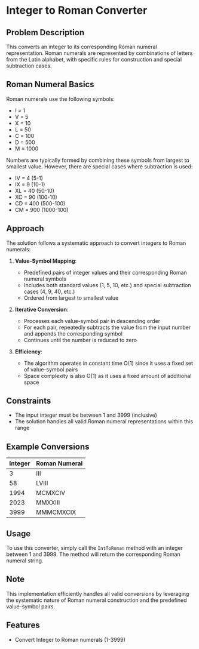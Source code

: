 # Integer to Roman Converter

## Problem Description

This converts an integer to its corresponding Roman numeral representation. Roman numerals are represented by combinations of letters from the Latin alphabet, with specific rules for construction and special subtraction cases.

## Roman Numeral Basics

Roman numerals use the following symbols:

- I = 1
- V = 5
- X = 10
- L = 50
- C = 100
- D = 500
- M = 1000

Numbers are typically formed by combining these symbols from largest to smallest value. However, there are special cases where subtraction is used:

- IV = 4 (5-1)
- IX = 9 (10-1)
- XL = 40 (50-10)
- XC = 90 (100-10)
- CD = 400 (500-100)
- CM = 900 (1000-100)

## Approach

The solution follows a systematic approach to convert integers to Roman numerals:

1. **Value-Symbol Mapping**:

   - Predefined pairs of integer values and their corresponding Roman numeral symbols
   - Includes both standard values (1, 5, 10, etc.) and special subtraction cases (4, 9, 40, etc.)
   - Ordered from largest to smallest value

2. **Iterative Conversion**:

   - Processes each value-symbol pair in descending order
   - For each pair, repeatedly subtracts the value from the input number and appends the corresponding symbol
   - Continues until the number is reduced to zero

3. **Efficiency**:
   - The algorithm operates in constant time O(1) since it uses a fixed set of value-symbol pairs
   - Space complexity is also O(1) as it uses a fixed amount of additional space

## Constraints

- The input integer must be between 1 and 3999 (inclusive)
- The solution handles all valid Roman numeral representations within this range

## Example Conversions

| Integer | Roman Numeral |
| ------- | ------------- |
| 3       | III           |
| 58      | LVIII         |
| 1994    | MCMXCIV       |
| 2023    | MMXXIII       |
| 3999    | MMMCMXCIX     |

## Usage

To use this converter, simply call the `IntToRoman` method with an integer between 1 and 3999. The method will return the corresponding Roman numeral string.

## Note

This implementation efficiently handles all valid conversions by leveraging the systematic nature of Roman numeral construction and the predefined value-symbol pairs.

## Features

- Convert Integer to Roman numerals (1-3999)
